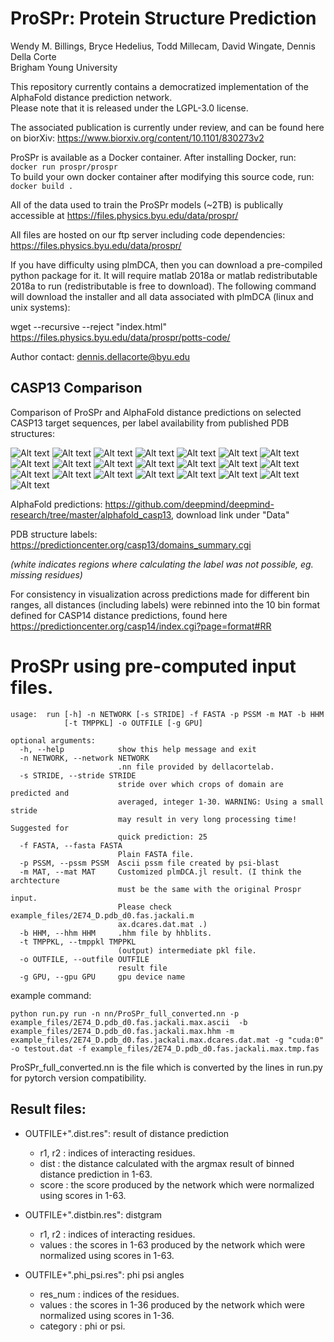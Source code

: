 # ProSPr: Protein Structure Prediction
Wendy M. Billings, Bryce Hedelius, Todd Millecam, David Wingate, Dennis Della Corte   
Brigham Young University     

This repository currently contains a democratized implementation of the AlphaFold distance prediction network.  
Please note that it is released under the LGPL-3.0 license.

The associated publication is currently under review, and can be found here on biorXiv: https://www.biorxiv.org/content/10.1101/830273v2   

ProSPr is available as a Docker container. After installing Docker, run:   
`docker run prospr/prospr`  
To build your own docker container after modifying this source code, run:   
`docker build .`   

All of the data used to train the ProSPr models (~2TB) is publically accessible at https://files.physics.byu.edu/data/prospr/   

All files are hosted on our ftp server including code dependencies: https://files.physics.byu.edu/data/prospr/

If you have difficulty using plmDCA, then you can download a pre-compiled python package for it.  It will require matlab 2018a or matlab redistributable 2018a to run (redistributable is free to download). The following command will download the installer and all data associated with plmDCA (linux and unix systems):

wget --recursive --reject "index.html" https://files.physics.byu.edu/data/prospr/potts-code/


Author contact: dennis.dellacorte@byu.edu


## CASP13 Comparison
Comparison of ProSPr and AlphaFold distance predictions on selected CASP13 target sequences, per label availability from published PDB structures:

![Alt text](images/T0954.jpeg?raw=true "T0954")
![Alt text](images/T0955.jpeg?raw=true "T0955")
![Alt text](images/T0957s1.jpeg?raw=true "T0957s1")
![Alt text](images/T0957s2.jpeg?raw=true "T0957s2")
![Alt text](images/T0958.jpeg?raw=true "T0958")
![Alt text](images/T0960.jpeg?raw=true "T0960")
![Alt text](images/T0963.jpeg?raw=true "T0963")
![Alt text](images/T0968s1.jpeg?raw=true "T0968s1")
![Alt text](images/T0968s2.jpeg?raw=true "T0968s2")
![Alt text](images/T0969.jpeg?raw=true "T0969")
![Alt text](images/T0980s1.jpeg?raw=true "T0980s1")
![Alt text](images/T0980s2.jpeg?raw=true "T0980s2")
![Alt text](images/T0986s1.jpeg?raw=true "T0986s1")
![Alt text](images/T1000.jpeg?raw=true "T1000")
![Alt text](images/T1003.jpeg?raw=true "T1003")
![Alt text](images/T1006.jpeg?raw=true "T1006")
![Alt text](images/T1009.jpeg?raw=true "T1009")
![Alt text](images/T1014.jpeg?raw=true "T1014")
![Alt text](images/T1016.jpeg?raw=true "T1016")
![Alt text](images/T1018.jpeg?raw=true "T1018")
![Alt text](images/T1021s1.jpeg?raw=true "T1021s1")
![Alt text](images/T1021s2.jpeg?raw=true "T1021s2")

AlphaFold predictions: https://github.com/deepmind/deepmind-research/tree/master/alphafold_casp13, download link under "Data"

PDB structure labels: https://predictioncenter.org/casp13/domains_summary.cgi

*(white indicates regions where calculating the label was not possible, eg. missing residues)*

For consistency in visualization across predictions made for different bin ranges, all distances (including labels) were rebinned into the 10 bin format defined for CASP14 distance predictions, found here https://predictioncenter.org/casp14/index.cgi?page=format#RR 


# ProSPr using pre-computed input files.

```
usage:  run [-h] -n NETWORK [-s STRIDE] -f FASTA -p PSSM -m MAT -b HHM
            [-t TMPPKL] -o OUTFILE [-g GPU]

optional arguments:
  -h, --help            show this help message and exit
  -n NETWORK, --network NETWORK
                        .nn file provided by dellacortelab.
  -s STRIDE, --stride STRIDE
                        stride over which crops of domain are predicted and
                        averaged, integer 1-30. WARNING: Using a small stride
                        may result in very long processing time! Suggested for
                        quick prediction: 25
  -f FASTA, --fasta FASTA
                        Plain FASTA file.
  -p PSSM, --pssm PSSM  Ascii pssm file created by psi-blast
  -m MAT, --mat MAT     Customized plmDCA.jl result. (I think the archtecture
                        must be the same with the original Prospr input.
                        Please check example_files/2E74_D.pdb_d0.fas.jackali.m
                        ax.dcares.dat.mat .)
  -b HHM, --hhm HHM     .hhm file by hhblits.
  -t TMPPKL, --tmppkl TMPPKL
                        (output) intermediate pkl file.
  -o OUTFILE, --outfile OUTFILE
                        result file
  -g GPU, --gpu GPU     gpu device name
```

example command: 

``` 
python run.py run -n nn/ProSPr_full_converted.nn -p example_files/2E74_D.pdb_d0.fas.jackali.max.ascii  -b example_files/2E74_D.pdb_d0.fas.jackali.max.hhm -m example_files/2E74_D.pdb_d0.fas.jackali.max.dcares.dat.mat -g "cuda:0" -o testout.dat -f example_files/2E74_D.pdb_d0.fas.jackali.max.tmp.fas
```

ProSPr_full_converted.nn is the file which is converted by the lines in run.py for pytorch version compatibility.


## Result files:

 - OUTFILE+".dist.res": result of distance prediction 
   - r1, r2 : indices of interacting residues.
   - dist : the distance calculated with the argmax result of binned distance prediction in 1-63.
   - score : the score produced by the network which were normalized using scores in 1-63.
   
 - OUTFILE+".distbin.res": distgram
   - r1, r2 : indices of interacting residues.
   - values : the scores in 1-63 produced by the network which were normalized using scores in 1-63.
 
 - OUTFILE+".phi_psi.res": phi psi angles
   - res_num : indices of the residues.
   - values : the scores in 1-36 produced by the network which were normalized using scores in 1-36.
   - category : phi or psi.